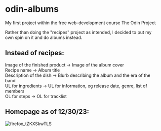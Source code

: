 # odin-albums
My first project within the free web-development course The Odin Project

Rather than doing the "recipes" project as intended, I decided to put my own spin on it and do albums instead.
  
  
## Instead of recipes:
Image of the finished product -> Image of the album cover   
Recipe name -> Album title    
Description of the dish -> Blurb describing the album and the era of the band  
UL for ingredients -> UL for information, eg release date, genre, list of members   
OL for steps -> OL for tracklist  

## Homepage as of 12/30/23:
![firefox_tZKXSkwTLS](https://github.com/loganjaymes/odin-albums/assets/72956923/a06b3ca3-e081-4fff-837d-651afb9273c5)
